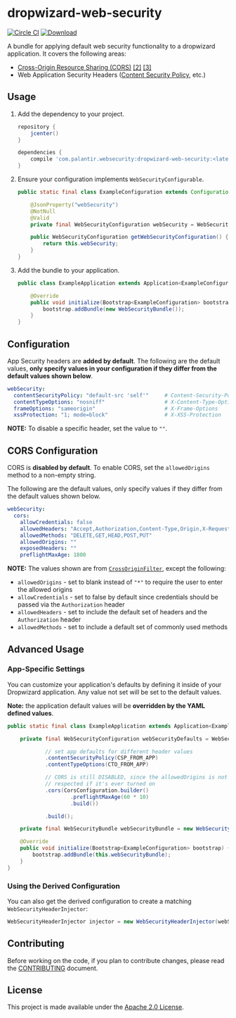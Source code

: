 dropwizard-web-security
=======================
[![Circle CI](https://circleci.com/gh/palantir/dropwizard-web-security.svg?style=shield&circle-token=52b148126fda6cfba213cb832ff733d04d0d7277)](https://circleci.com/gh/palantir/dropwizard-web-security)
[![Download](https://api.bintray.com/packages/palantir/releases/dropwizard-web-security/images/download.svg) ](https://bintray.com/palantir/releases/dropwizard-web-security/_latestVersion)

A bundle for applying default web security functionality to a dropwizard application. It covers the following areas:

- [Cross-Origin Resource Sharing (CORS)][cors1] [\[2\]][cors2] [\[3\]][cors3]
- Web Application Security Headers ([Content Security Policy][csp], etc.)


Usage
-----
1. Add the dependency to your project.

    ```groovy
    repository {
        jcenter()
    }

    dependencies {
        compile 'com.palantir.websecurity:dropwizard-web-security:<latest-version>'
    }
    ```

2. Ensure your configuration implements `WebSecurityConfigurable`.

    ```java
    public static final class ExampleConfiguration extends Configuration implements WebSecurityConfigurable {

        @JsonProperty("webSecurity")
        @NotNull
        @Valid
        private final WebSecurityConfiguration webSecurity = WebSecurityConfiguration.DEFAULT;

        public WebSecurityConfiguration getWebSecurityConfiguration() {
            return this.webSecurity;
        }
    }
    ```

3. Add the bundle to your application.

	```java
	public class ExampleApplication extends Application<ExampleConfiguration> {

	    @Override
	    public void initialize(Bootstrap<ExampleConfiguration> bootstrap) {
	        bootstrap.addBundle(new WebSecurityBundle());
	    }
    }

    ```


Configuration
-------------
App Security headers are **added by default**. The following are the default values, **only specify values in your
configuration if they differ from the default values shown below**.

```yaml
webSecurity:
  contentSecurityPolicy: "default-src 'self'"     # Content-Security-Policy and X-Content-Security-Policy
  contentTypeOptions: "nosniff"                   # X-Content-Type-Options
  frameOptions: "sameorigin"                      # X-Frame-Options
  xssProtection: "1; mode=block"                  # X-XSS-Protection
```

**NOTE:** To disable a specific header, set the value to `""`.


CORS Configuration
------------------
CORS is **disabled by default**. To enable CORS, set the `allowedOrigins` method to a non-empty string.

The following are the default values, only specify values if they differ from the default values shown below.

```yaml
webSecurity:
  cors:
    allowCredentials: false
    allowedHeaders: "Accept,Authorization,Content-Type,Origin,X-Requested-With"
    allowedMethods: "DELETE,GET,HEAD,POST,PUT"
    allowedOrigins: ""
    exposedHeaders: ""
    preflightMaxAge: 1800
```

**NOTE:** The values shown are from [`CrossOriginFilter`][corsfilter], except the following:

- `allowedOrigins` - set to blank instead of `"*"` to require the user to enter the allowed origins
- `allowCredentials` - set to false by default since credentials should be passed via the `Authorization` header
- `allowedHeaders` - set to include the default set of headers and the `Authorization` header
- `allowedMethods` - set to include a default set of commonly used methods


Advanced Usage
--------------

### App-Specific Settings
You can customize your application's defaults by defining it inside of your Dropwizard application. Any value not set
will be set to the default values.

**Note:** the application default values will be **overridden by the YAML defined values**.

```java
public static final class ExampleApplication extends Application<ExampleConfiguration> {

    private final WebSecurityConfiguration webSecurityDefaults = WebSecurityConfiguration.builder()

            // set app defaults for different header values
            .contentSecurityPolicy(CSP_FROM_APP)
            .contentTypeOptions(CTO_FROM_APP)

            // CORS is still DISABLED, since the allowedOrigins is not set, but the default value will be
            // respected if it's ever turned on
            .cors(CorsConfiguration.builder()
                    .preflightMaxAge(60 * 10)
                    .build())

            .build();

    private final WebSecurityBundle webSecurityBundle = new WebSecurityBundle(this.webSecurityDefaults);

    @Override
    public void initialize(Bootstrap<ExampleConfiguration> bootstrap) {
        bootstrap.addBundle(this.webSecurityBundle);
    }
}
```


### Using the Derived Configuration
You can also get the derived configuration to create a matching `WebSecurityHeaderInjector`:

```java
WebSecurityHeaderInjector injector = new WebSecurityHeaderInjector(webSecurityBundle.getDerivedConfiguration());
```


Contributing
------------
Before working on the code, if you plan to contribute changes, please read the [CONTRIBUTING](CONTRIBUTING.md) document.


License
-------
This project is made available under the [Apache 2.0 License][license].


[cors1]: https://www.w3.org/TR/cors/
[cors2]: https://www.owasp.org/index.php/CORS_OriginHeaderScrutiny
[cors3]: https://developer.mozilla.org/en-US/docs/Web/HTTP/Access_control_CORS
[csp]: https://developer.mozilla.org/en-US/docs/Web/Security/CSP

[corsfilter]: https://github.com/eclipse/jetty.project/blob/master/jetty-servlets/src/main/java/org/eclipse/jetty/servlets/CrossOriginFilter.java

[license]: http://www.apache.org/licenses/LICENSE-2.0
